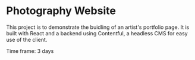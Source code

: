 # Photography Website

This project is to demonstrate the buidling of an artist's portfolio page. It is built with React and a backend using Contentful, a headless CMS for easy use of the client. 

Time frame: 3 days

